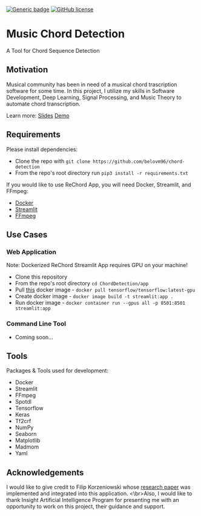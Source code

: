 [![Generic badge](https://img.shields.io/badge/Insight-Artificial%20Intelligence-lightgrey)](https://shields.io/)
[![GitHub license](https://img.shields.io/github/license/belovm96/chord-detection)](https://github.com/belovm96/chord-detection/blob/master/LICENSE)
# Music Chord Detection
A Tool for Chord Sequence Detection

## Motivation
Musical community has been in need of a musical chord trascription software for some time. In this project, I utilize my skills in Software Development, Deep Learning, Signal Processing, and Music Theory to automate chord transcription.

Learn more: [Slides](https://docs.google.com/presentation/d/14M2gyLT41rfnpafnfzjeqVfVyiiaQKW5gx3dN0QmwBE/edit#slide=id.p)
[Demo](https://drive.google.com/file/d/1uvhqbAUlB80Brls5BFPFogwyL811ilBw/view?usp=sharing)

## Requirements
Please install dependencies:
* Clone the repo with `git clone https://github.com/belovm96/chord-detection`
* From the repo's root directory run `pip3 install -r requirements.txt`


If you would like to use ReChord App, you will need Docker, Streamlit, and FFmpeg:
* [Docker](https://docs.docker.com/get-docker/)
* [Streamlit](https://docs.streamlit.io/en/stable/installation.html)
* [FFmpeg](https://ffmpeg.org/download.html)


## Use Cases
### Web Application
Note: Dockerized ReChord Streamlit App requires GPU on your machine!
  * Clone this repository
  * From the repo's root directory `cd ChordDetection/app`
  * Pull [this](https://hub.docker.com/layers/tensorflow/tensorflow/latest-gpu/images/sha256-37c7db66cc96481ac1ec43af2856ef65d3e664fd7f5df6b5e54855149f7f8594?context=explore) docker image - `docker pull tensorflow/tensorflow:latest-gpu`
  * Create docker image - `docker image build -t streamlit:app . `
  * Run docker image - `docker container run --gpus all -p 8501:8501 streamlit:app`
  
### Command Line Tool
  * Coming soon...

## Tools
Packages & Tools used for development: 
* Docker
* Streamlit
* FFmpeg
* Spotdl
* Tensorflow
* Keras
* Tf2crf
* NumPy
* Seaborn
* Matplotlib
* Madmom
* Yaml

## Acknowledgements
I would like to give credit to Filip Korzeniowski whose [research paper](https://arxiv.org/pdf/1612.05082.pdf) was implemented and integrated into this application. 
<\br>Also, I would like to thank Insight Artificial Intelligence Program for presenting me with an opportunity to work on this project, their guidance and support.



